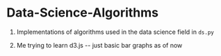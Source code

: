 # Data-Science-Algorithms

1) Implementations of algorithms used in the data science field in ```ds.py```

2) Me trying to learn d3.js -- just basic bar graphs as of now


